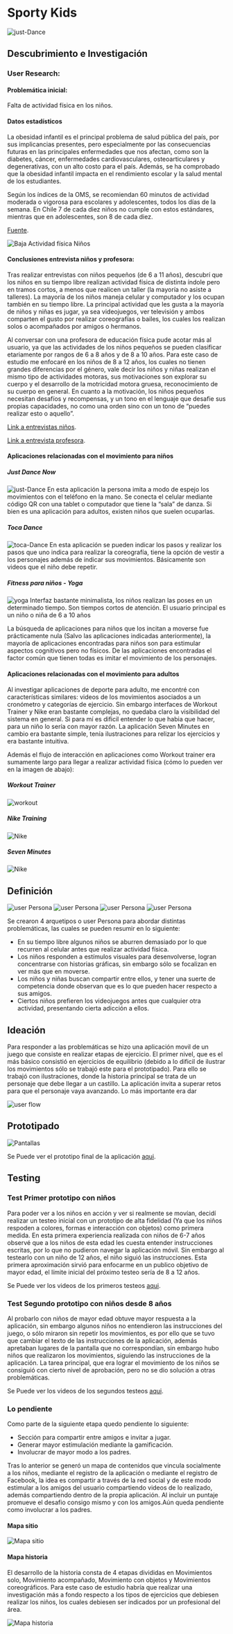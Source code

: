 # Sporty Kids
![just-Dance](img/sporty-titulo.png)

## Descubrimiento e Investigación

### User Research:
#### Problemática inicial:

Falta de actividad física en los niños.

#### Datos estadísticos

La obesidad infantil es el principal problema de salud pública del país, por sus implicancias presentes, pero especialmente por las consecuencias futuras en las principales enfermedades que nos afectan, como son la diabetes, cáncer, enfermedades cardiovasculares, osteoarticulares y degenerativas, con un alto costo para el país. Además, se ha comprobado que la obesidad infantil impacta en el rendimiento escolar y la salud mental de los estudiantes.

Según los índices de la OMS, se recomiendan 60 minutos de actividad moderada o vigorosa para escolares y adolescentes, todos los días de la semana. En Chile 7 de cada diez niños no cumple con estos estándares, mientras que en adolescentes, son 8 de cada diez.

[Fuente](http://www.activehealthykidschile.com/wp-content/uploads/2017/04/Reporte-Actividad-F%C3%ADsica-Infantil-Chile.pdf "Actividad física infantil Chile").

![Baja Actividad física Niños](img/baja-actividad-fisica.jpg)

#### Conclusiones entrevista niños y profesora:

Tras realizar entrevistas con niños pequeños (de 6 a 11 años), descubrí que los niños en su tiempo libre realizan actividad física de distinta índole pero en tramos cortos, a menos que realicen un taller (la mayoría no asiste a talleres). La mayoría de los niños maneja celular y computador y los ocupan también en su tiempo libre. La principal actividad que les gusta a la mayoría de niños y niñas es jugar, ya sea videojuegos, ver televisión y ambos comparten el gusto por realizar coreografías o bailes, los cuales los realizan solos o acompañados por amigos o hermanos.

Al conversar con una profesora de educación física pude acotar más al usuario, ya que las actividades de los niños pequeños se pueden clasificar etariamente por rangos de 6 a 8 años y de 8 a 10 años. Para este caso de estudio me enfocaré en los niños de 8 a 12 años, los cuales no tienen grandes diferencias por el género, vale decir los niños y niñas realizan el mismo tipo de actividades motoras, sus motivaciones son explorar su cuerpo y el desarrollo de la motricidad motora gruesa, reconocimiento de su cuerpo en general. En cuanto a la motivación, los niños pequeños necesitan desafíos y recompensas, y un tono en el lenguaje que desafie sus propias capacidades, no como una orden sino con un tono de “puedes realizar esto o aquello”.


[Link a entrevistas niños](https://drive.google.com/open?id=1GXLUzrHwTPrPRG8KOGoRcGxBckHlbLqLgerTXCceWL4 "Actividad física infantil Chile").

[Link a entrevista profesora](https://docs.google.com/document/d/1ebSVCGMC7u8uIfjiQSMcPBQg5upiGO0Vf4Ya5TtgLvw/edit?usp=sharing).

#### Aplicaciones relacionadas con el movimiento para niños

##### Just Dance Now
![just-Dance](img/just-dance.jpg)
En esta aplicación la persona imita a modo de espejo los movimientos con el teléfono en la mano. Se conecta el celular mediante código QR con una tablet o computador que tiene la “sala” de danza. Si bien es una aplicación para adultos, existen niños que suelen ocuparlas.

##### Toca Dance
![toca-Dance](img/toca.png)
En esta aplicación se pueden indicar los pasos y realizar los pasos que uno indica para realizar la coreografía, tiene la opción de vestir a los personajes además de indicar sus movimientos. Básicamente son videos que el niño debe repetir.

##### Fitness para niños - Yoga
![yoga](img/yoga.png)
Interfaz bastante minimalista, los niños realizan las poses en un determinado tiempo. Son tiempos cortos de atención. El usuario principal es un niño o niña de 6 a 10 años 

La búsqueda de aplicaciones para niños que los incitan a moverse fue prácticamente nula (Salvo las aplicaciones indicadas anteriormente), la mayoría de aplicaciones encontradas para niños son para estimular aspectos cognitivos pero no físicos. De las aplicaciones encontradas el factor común que tienen todas es imitar el movimiento de los personajes.

#### Aplicaciones relacionadas con el movimiento para adultos

Al investigar aplicaciones de deporte para adulto, me encontré con características similares: videos de los movimientos asociados a un cronómetro y categorías de ejercicio. Sin embargo interfaces de Workout Trainer y Nike eran bastante complejas, no quedaba claro la visibilidad del sistema en general. Si para mí es dificil entender lo que habia que hacer, para un niño lo sería con mayor razón. La aplicación Seven Minutes en cambio era bastante simple, tenía ilustraciones para relizar los ejercicios y era bastante intuitiva.

Además el flujo de interacción en aplicaciones como Workout trainer era sumamente largo para llegar a realizar actividad física (cómo lo pueden ver en la imagen de abajo):


##### Workout Trainer
![workout](img/workout.png)

##### Nike Training
![Nike](img/nike.png)

##### Seven Minutes
![Nike](img/seven.png)


## Definición
![user Persona](img/camila.png)
![user Persona](img/cristobal.png)
![user Persona](img/ana.png)
![user Persona](img/juan.png)

Se crearon 4 arquetipos o user Persona para abordar distintas problemáticas, las cuales se pueden resumir en lo siguiente:

* En su tiempo libre algunos niños se aburren demasiado por lo que recurren al celular antes que realizar actividad física.
* Los niños responden a estímulos visuales para desenvolverse, logran concentrarse con historias gráficas, sin embargo sólo se focalizan en ver más que en moverse.
* Los niños y niñas buscan compartir entre ellos, y tener una suerte de competencia donde observan que es lo que pueden hacer respecto a sus amigos.
* Ciertos niños prefieren los videojuegos antes que cualquier otra actividad, presentando cierta adicción a ellos.

## Ideación

Para responder a las problemáticas se hizo una aplicación movil de un juego que consiste en realizar etapas de ejercicio. El primer nivel, que es el más básico consistió en ejercicios de equilibrio (debido a lo dificil de ilustrar los movimientos sólo se trabajó este para el prototipado). Para ello se trabajó con ilustraciones, donde la historia principal se trata de un personaje que debe llegar a un castillo. La aplicación invita a superar retos para que el personaje vaya avanzando. Lo más importante era dar

![user flow](img/userflow.jpeg)

## Prototipado

![Pantallas](img/pantallas.jpg)

Se Puede ver el prototipo final de la aplicación [aqui](https://marvelapp.com/62b1b18).

## Testing

### Test Primer prototipo con niños

Para poder ver a los niños en acción y ver si realmente se movían, decidí realizar un testeo inicial con un prototipo de alta fidelidad (Ya que los niños respoden a colores, formas e interacción con objetos) como primera medida. En esta primera experiencia realizada con niños de 6-7 años observé que a los niños de esta edad les cuesta entender instrucciones escritas, por lo que no pudieron navegar la aplicación móvil. Sin embargo al testearlo con un niño de 12 años, el niño siguió las instrucciones. Esta primera aproximación sirvió para enfocarme en un publico objetivo de mayor edad, el límite inicial del próximo testeo sería de 8 a 12 años.

Se Puede ver los videos de los primeros testeos [aqui](https://drive.google.com/open?id=1FM_uCleKgskhrmwTxsY4WpL3nfbqH6lB).

### Test Segundo prototipo con niños desde 8 años

Al probarlo con niños de mayor edad obtuve mayor respuesta a la aplicación, sin embargo algunos niños no entendieron las instrucciones del juego, o sólo miraron sin repetir los movimientos, es por ello que se tuvo que cambiar el texto de las instrucciones de la aplicación, además apretaban lugares de la pantalla que no correspondían, sin embargo hubo niños que realizaron los movimientos, siguiendo las instrucciones de la aplicación. La tarea principal, que era lograr el movimiento de los niños se consiguió con cierto nivel de aprobación, pero no se dio solución a otras problemáticas.

Se Puede ver los videos de los segundos testeos [aqui](https://drive.google.com/open?id=1JtM4NYkIVgeZh2-x2472ZeqpLtEng7Gj).

### Lo pendiente

Como parte de la siguiente etapa quedo pendiente lo siguiente:

* Sección para compartir entre amigos e invitar a jugar.
* Generar mayor estimulación mediante la gamificación.
* Involucrar de mayor modo a los padres.

Tras lo anterior se generó un mapa de contenidos que vincula socialmente a los niños, mediante el registro de la aplicación o mediante el registro de Facebook, la idea es compartir a través de la red social y de este modo estimular a los amigos del usuario compartiendo videos de lo realizado, además compartiendo dentro de la propia aplicación. Al incluir un puntaje promueve el desafio consigo mismo y con los amigos.Aún queda pendiente como involucrar a los padres.

#### Mapa sitio

![Mapa sitio](img/mapasitio.png)

#### Mapa historia

El desarrollo de la historia consta de 4 etapas divididas en Movimientos solo, Movimiento acompañado, Movimiento con objetos y Movimientos coreográficos. Para este caso de estudio habría que realizar una investigación más a fondo respecto a los tipos de ejercicios que debiesen realizar los niños, los cuales debiesen ser indicados por un profesional del área.

![Mapa historia](img/mapahistoria.png)




